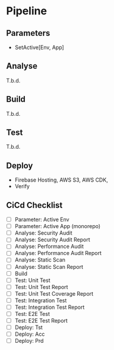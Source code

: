 # Pipeline

## Parameters

- SetActive[Env, App]

## Analyse

T.b.d.

## Build

T.b.d.

## Test

T.b.d.

## Deploy

- Firebase Hosting, AWS S3, AWS CDK, 
- Verify

## CiCd Checklist

- [ ] Parameter: Active Env
- [ ] Parameter: Active App (monorepo)
- [ ] Analyse: Security Audit
- [ ] Analyse: Security Audit Report
- [ ] Analyse: Performance Audit
- [ ] Analyse: Performance Audit Report
- [ ] Analyse: Static Scan
- [ ] Analyse: Static Scan Report
- [ ] Build
- [ ] Test: Unit Test
- [ ] Test: Unit Test Report
- [ ] Test: Unit Test Coverage Report
- [ ] Test: Integration Test
- [ ] Test: Integration Test Report
- [ ] Test: E2E Test
- [ ] Test: E2E Test Report
- [ ] Deploy: Tst
- [ ] Deploy: Acc
- [ ] Deploy: Prd